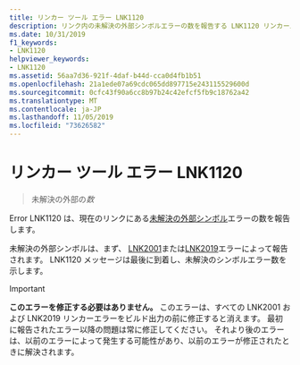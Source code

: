 ```yaml
---
title: リンカー ツール エラー LNK1120
description: リンク内の未解決の外部シンボルエラーの数を報告する LNK1120 リンカーエラーについて説明します。
ms.date: 10/31/2019
f1_keywords:
- LNK1120
helpviewer_keywords:
- LNK1120
ms.assetid: 56aa7d36-921f-4daf-b44d-cca0d4fb1b51
ms.openlocfilehash: 21a1ede07a69cdc065dd897715e243115529600d
ms.sourcegitcommit: 0cfc43f90a6cc8b97b24c42efcf5fb9c18762a42
ms.translationtype: MT
ms.contentlocale: ja-JP
ms.lasthandoff: 11/05/2019
ms.locfileid: "73626582"
---
```

# <a name="linker-tools-error-lnk1120"></a>リンカー ツール エラー LNK1120

> 未解決の外部の*数*

Error LNK1120 は、現在のリンクにある[未解決の外部シンボル](linker-tools-error-lnk2001.md#what-is-an-unresolved-external-symbol)エラーの数を報告します。

未解決の外部シンボルは、まず、 [LNK2001](linker-tools-error-lnk2001.md)または[LNK2019](linker-tools-error-lnk2019.md)エラーによって報告されます。 LNK1120 メッセージは最後に到着し、未解決のシンボルエラー数を示します。

> [!IMPORTANT]
> **このエラーを修正する必要はありません。** このエラーは、すべての LNK2001 および LNK2019 リンカーエラーをビルド出力の前に修正すると消えます。 最初に報告されたエラー以降の問題は常に修正してください。 それより後のエラーは、以前のエラーによって発生する可能性があり、以前のエラーが修正されたときに解決されます。
